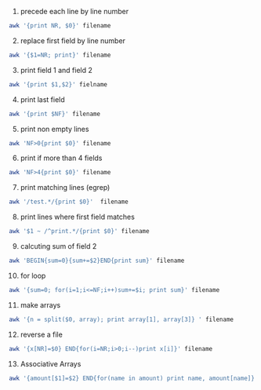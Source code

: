 

1. precede each line by line number

```bash
awk '{print NR, $0}' filename
```

2. replace first field by line number

```bash
awk '{$1=NR; print}' filename
```

3. print field 1 and field 2

```bash
awk '{print $1,$2}' fielname
```

4. print last field 

```bash
awk '{print $NF}' filename
```

5. print non empty lines

```bash
awk 'NF>0{print $0}' filename
 ```
 
6. print if more than 4 fields
 
```bash
awk 'NF>4{print $0}' filename
 ```
 
7. print matching lines (egrep)
 
 ```bash
awk '/test.*/{print $0}'  filename
 ```
 
8. print lines where first field matches

```bash
awk '$1 ~ /^print.*/{print $0}' filename
```

9. calcuting sum of field 2

```bash
awk 'BEGIN{sum=0}{sum+=$2}END{print sum}' filename
```

10. for loop

```bash
awk '{sum=0; for(i=1;i<=NF;i++)sum+=$i; print sum}' filename
```

11. make arrays

```bash
awk '{n = split($0, array); print array[1], array[3]} ' filename 
```

12. reverse a file

```bash
awk '{x[NR]=$0} END{for(i=NR;i>0;i--)print x[i]}' filename 
```

13. Associative Arrays 

```bash
awk '{amount[$1]=$2} END{for(name in amount) print name, amount[name]}' filename
```



